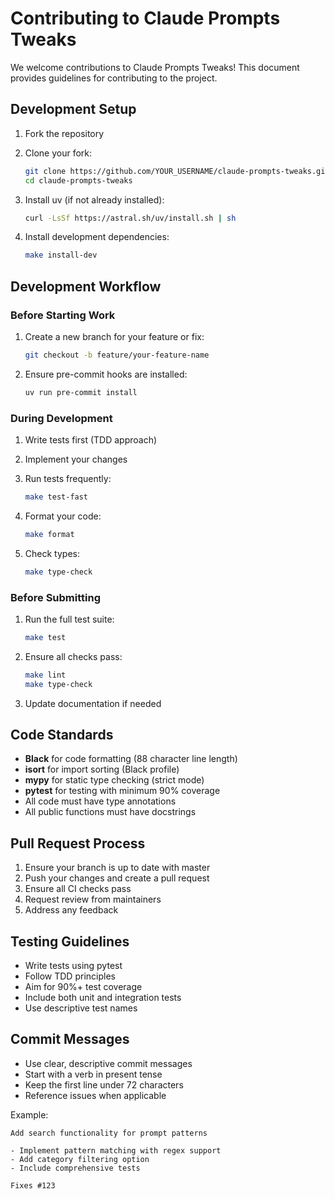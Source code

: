 # Contributing to Claude Prompts Tweaks

We welcome contributions to Claude Prompts Tweaks! This document provides guidelines for contributing to the project.

## Development Setup

1. Fork the repository
2. Clone your fork:
   ```bash
   git clone https://github.com/YOUR_USERNAME/claude-prompts-tweaks.git
   cd claude-prompts-tweaks
   ```

3. Install uv (if not already installed):
   ```bash
   curl -LsSf https://astral.sh/uv/install.sh | sh
   ```

4. Install development dependencies:
   ```bash
   make install-dev
   ```

## Development Workflow

### Before Starting Work

1. Create a new branch for your feature or fix:
   ```bash
   git checkout -b feature/your-feature-name
   ```

2. Ensure pre-commit hooks are installed:
   ```bash
   uv run pre-commit install
   ```

### During Development

1. Write tests first (TDD approach)
2. Implement your changes
3. Run tests frequently:
   ```bash
   make test-fast
   ```

4. Format your code:
   ```bash
   make format
   ```

5. Check types:
   ```bash
   make type-check
   ```

### Before Submitting

1. Run the full test suite:
   ```bash
   make test
   ```

2. Ensure all checks pass:
   ```bash
   make lint
   make type-check
   ```

3. Update documentation if needed

## Code Standards

- **Black** for code formatting (88 character line length)
- **isort** for import sorting (Black profile)
- **mypy** for static type checking (strict mode)
- **pytest** for testing with minimum 90% coverage
- All code must have type annotations
- All public functions must have docstrings

## Pull Request Process

1. Ensure your branch is up to date with master
2. Push your changes and create a pull request
3. Ensure all CI checks pass
4. Request review from maintainers
5. Address any feedback

## Testing Guidelines

- Write tests using pytest
- Follow TDD principles
- Aim for 90%+ test coverage
- Include both unit and integration tests
- Use descriptive test names

## Commit Messages

- Use clear, descriptive commit messages
- Start with a verb in present tense
- Keep the first line under 72 characters
- Reference issues when applicable

Example:
```
Add search functionality for prompt patterns

- Implement pattern matching with regex support
- Add category filtering option
- Include comprehensive tests

Fixes #123
```